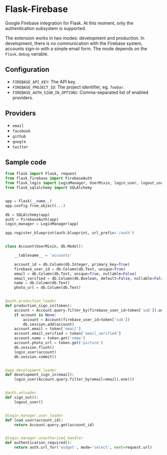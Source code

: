 # Flask-Firebase

Google Firebase integration for Flask. At this moment,
only the authentication subsystem is supported.

The extension works in two modes: development and production.
In development, there is no communication with the Firebase
system, accounts sign-in with a simple email form. The mode
depends on the `Flask.debug` variable.

## Configuration

- `FIREBASE_API_KEY`: The API key.
- `FIREBASE_PROJECT_ID`: The project identifier, eg. `foobar`.
- `FIREBASE_AUTH_SIGN_IN_OPTIONS`: Comma-separated list of enabled providers.

## Providers

- `email`
- `facebook`
- `github`
- `google`
- `twitter`

## Sample code

```python
from flask import Flask, request
from flask_firebase import FirebaseAuth
from flask_login import LoginManager, UserMixin, login_user, logout_user
from flask_sqlalchemy import SQLAlchemy


app = Flask(__name__)
app.config.from_object(...)

db = SQLAlchemy(app)
auth = FirebaseAuth(app)
login_manager = LoginManager(app)

app.register_blueprint(auth.blueprint, url_prefix='/auth')


class Account(UserMixin, db.Model):

    __tablename__ = 'accounts'

    account_id = db.Column(db.Integer, primary_key=True)
    firebase_user_id = db.Column(db.Text, unique=True)
    email = db.Column(db.Text, unique=True, nullable=False)
    email_verified = db.Column(db.Boolean, default=False, nullable=False)
    name = db.Column(db.Text)
    photo_url = db.Column(db.Text)


@auth.production_loader
def production_sign_in(token):
    account = Account.query.filter_by(firebase_user_id=token['sub']).one_or_none()
    if account is None:
        account = Account(firebase_user_id=token['sub'])
        db.session.add(account)
    account.email = token['email']
    account.email_verified = token['email_verified']
    account.name = token.get('name')
    account.photo_url = token.get('picture')
    db.session.flush()
    login_user(account)
    db.session.commit()


@app.development_loader
def development_sign_in(email):
    login_user(Account.query.filter_by(email=email).one())


@auth.unloader
def sign_out():
    logout_user()


@login_manager.user_loader
def load_user(account_id):
    return Account.query.get(account_id)


@login_manager.unauthorized_handler
def authentication_required():
    return auth.url_for('widget', mode='select', next=request.url)
```
